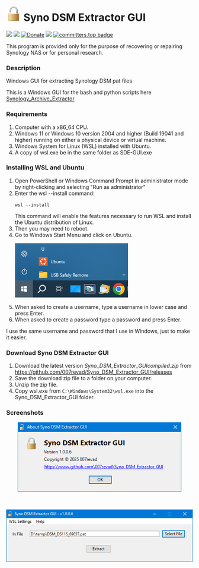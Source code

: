 # <img src="images/icon.png" width="40"> Syno DSM Extractor GUI

<a href="https://github.com/007revad/Syno_DSM_Extractor_GUI/releases"><img src="https://img.shields.io/github/release/007revad/Syno_DSM_Extractor_GUI.svg"></a>
<a href="https://hits.seeyoufarm.com"><img src="https://hits.seeyoufarm.com/api/count/incr/badge.svg?url=https%3A%2F%2Fgithub.com%2F007revad%2FSyno_DSM_Extractor_GUI&count_bg=%2379C83D&title_bg=%23555555&icon=&icon_color=%23E7E7E7&title=views&edge_flat=false"/></a>
[![Donate](https://img.shields.io/badge/Donate-PayPal-green.svg)](https://www.paypal.com/paypalme/007revad)
[![](https://img.shields.io/static/v1?label=Sponsor&message=%E2%9D%A4&logo=GitHub&color=%23fe8e86)](https://github.com/sponsors/007revad)
[![committers.top badge](https://user-badge.committers.top/australia/007revad.svg)](https://user-badge.committers.top/australia/007revad)

This program is provided only for the purpose of recovering or repairing Synology NAS or for personal research.

### Description

Windows GUI for extracting Synology DSM pat files

This is a Windows GUI for the bash and python scripts here [Synology_Archive_Extractor](https://github.com/007revad/Synology_Archive_Extractor)

### Requirements

1. Computer with a x86_64 CPU.
2. Windows 11 or Windows 10 version 2004 and higher (Build 19041 and higher) running on either a physical device or virtual machine.
3. Windows System for Linux (WSL) installed with Ubuntu.
4. A copy of wsl.exe be in the same folder as SDE-GUI.exe

### Installing WSL and Ubuntu

1. Open PowerShell or Windows Command Prompt in administrator mode by right-clicking and selecting "Run as administrator"
2. Enter the wsl --install command:
    ```
    wsl --install
    ```
    This command will enable the features necessary to run WSL and install the Ubuntu distribution of Linux.
3. Then you may need to reboot.
4. Go to Windows Start Menu and click on Ubuntu.
    <p align="left"><img src="/images/open-ubuntu.png"></p>
6. When asked to create a username, type a username in lower case and press Enter.
7. When asked to create a password type a password and press Enter.

I use the same username and password that I use in Windows, just to make it easier.

### Download Syno DSM Extractor GUI

1. Download the latest version _Syno_DSM_Extractor_GUI_<version>_compiled.zip_ from https://github.com/007revad/Syno_DSM_Extractor_GUI/releases
2. Save the download zip file to a folder on your computer.
3. Unzip the zip file.
4. Copy wsl.exe from `C:\Windows\System32\wsl.exe` into the Syno_DSM_Extractor_GUI folder.

### Screenshots

<!--- <p align="center">Description of image 1 goes here</p> --->
<p align="center"><img src="/images/test-image0.png"></p>

<br>

<!--- <p align="center">Description of image 2 goes here</p> --->
<p align="center"><img src="/images/test-image1.png"></p>
